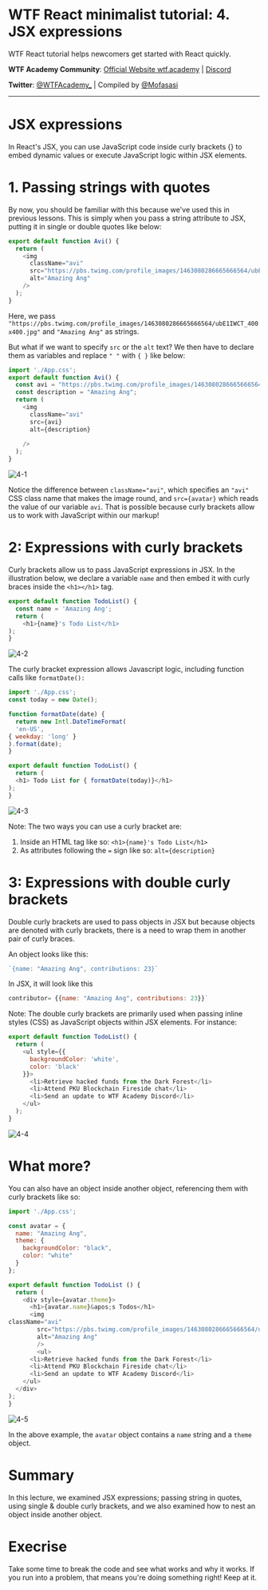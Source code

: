 # WTF React minimalist tutorial: 4. JSX expressions

WTF React tutorial helps newcomers get started with React quickly.

**WTF Academy Community**: [Official Website wtf.academy](https://wtf.academy) | [Discord](https://discord.gg/5akcruXrsk)

**Twitter**: [@WTFAcademy_](https://twitter.com/WTFAcademy_) | Compiled by [@Mofasasi](https://twitter.com/mofasasi)

---

# JSX expressions

In React's JSX, you can use JavaScript code inside curly brackets {} to embed dynamic values or execute JavaScript logic within JSX elements. 

# 1. Passing strings with quotes

By now, you should be familiar with this because we've used this in previous lessons. This is simply when you pass a string attribute to JSX, putting it in single or double quotes like below:

```javascript
export default function Avi() {
  return (
    <img
      className="avi"
      src="https://pbs.twimg.com/profile_images/1463080286665666564/ubE1IWCT_400x400.jpg"
      alt="Amazing Ang"
    />
  );
}
```
Here, we pass `"https://pbs.twimg.com/profile_images/1463080286665666564/ubE1IWCT_400x400.jpg"` and `"Amazing Ang"` as strings.

But what if we want to specify `src` or the `alt` text? We then have to declare them as variables and replace `" "` with `{ }` like below:

```javascript
import './App.css';
export default function Avi() {
  const avi = "https://pbs.twimg.com/profile_images/1463080286665666564/ubE1IWCT_400x400.jpg";
  const description = "Amazing Ang";
  return (
    <img
      className="avi"
      src={avi}
      alt={description}
      
    />
  );
}
```
![4-1](./img/4-1.png) 

Notice the difference between `className="avi"`, which specifies an `"avi"` CSS class name that makes the image round, and `src={avatar}` which reads the value of our variable `avi`. That is possible because curly brackets allow us to work with JavaScript within our markup!

# 2: Expressions with curly brackets 

Curly brackets allow us to pass JavaScript expressions in JSX. In the illustration below, we declare a variable `name` and then embed it with curly braces inside the `<h1></h1>` tag.

```javascript
export default function TodoList() {
  const name = 'Amazing Ang';
  return (
    <h1>{name}'s Todo List</h1>
);
}
```
![4-2](./img/4-2.png) 

The curly bracket expression allows Javascript logic, including function calls like `formatDate():`

```javascript
import './App.css';
const today = new Date();

function formatDate(date) {
  return new Intl.DateTimeFormat(
  'en-US',
{ weekday: 'long' }
).format(date);
}

export default function TodoList() {
  return (
  <h1> Todo List for { formatDate(today)}</h1>
);
}
```
![4-3](./img/4-3.png) 

Note: The two ways you can use a curly bracket are:
1. Inside an HTML tag like so: `<h1>{name}'s Todo List</h1>`
2. As attributes following the `=` sign like so: `alt={description}`

# 3: Expressions with double curly brackets 

Double curly brackets are used to pass objects in JSX but because objects are denoted with curly brackets, there is a need to wrap them in another pair of curly braces. 

An object looks like this: 
```javascript
`{name: "Amazing Ang", contributions: 23}`
```
In JSX, it will look like this 
```javascript
contributor= {{name: "Amazing Ang", contributions: 23}}`
```
Note: The double curly brackets are primarily used when passing inline styles (CSS) as JavaScript objects within JSX elements. For instance:

```javascript
export default function TodoList() {
  return (
    <ul style={{
      backgroundColor: 'white',
      color: 'black'
    }}>
      <li>Retrieve hacked funds from the Dark Forest</li>
      <li>Attend PKU Blockchain Fireside chat</li>
      <li>Send an update to WTF Academy Discord</li>
    </ul>
  );
}
```
![4-4](./img/4-4.png) 

# What more?

You can also have an object inside another object, referencing them with curly brackets like so:

```javascript
import './App.css';

const avatar = {
  name: "Amazing Ang",
  theme: {
    backgroundColor: "black",
    color: "white"
  }
};

export default function TodoList () {
  return (
    <div style={avatar.theme}>
      <h1>{avatar.name}&apos;s Todos</h1>
      <img
className="avi"
        src="https://pbs.twimg.com/profile_images/1463080286665666564/ubE1IWCT_400x400.jpg"
        alt="Amazing Ang"
        />
        <ul>
      <li>Retrieve hacked funds from the Dark Forest</li>
      <li>Attend PKU Blockchain Fireside chat</li>
      <li>Send an update to WTF Academy Discord</li>
    </ul>
  </div>
);
}
```
![4-5](./img/4-5.png) 

In the above example, the `avatar` object contains a `name` string and a `theme` object. 

# Summary 

In this lecture, we examined JSX expressions; passing string in quotes, using single & double curly brackets, and we also examined how to nest an object inside another object. 

# Execrise

Take some time to break the code and see what works and why it works. If you run into a problem, that means you're doing something right! Keep at it. 
